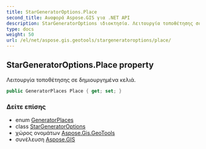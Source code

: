 ```yaml
---
title: StarGeneratorOptions.Place
second_title: Αναφορά Aspose.GIS για .NET API
description: StarGeneratorOptions ιδιοκτησία. Λειτουργία τοποθέτησης σε δημιουργημένα κελιά.
type: docs
weight: 50
url: /el/net/aspose.gis.geotools/stargeneratoroptions/place/
---
```

## StarGeneratorOptions.Place property

Λειτουργία τοποθέτησης σε δημιουργημένα κελιά.

```csharp
public GeneratorPlaces Place { get; set; }
```

### Δείτε επίσης

* enum [GeneratorPlaces](../../generatorplaces/)
* class [StarGeneratorOptions](../)
* χώρος ονομάτων [Aspose.Gis.GeoTools](../../stargeneratoroptions/)
* συνέλευση [Aspose.GIS](../../../)


